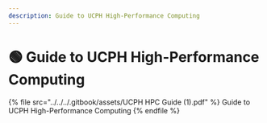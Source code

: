 ```yaml
---
description: Guide to UCPH High-Performance Computing
---
```


# 🟢 Guide to UCPH High-Performance Computing

{% file src="../../../.gitbook/assets/UCPH HPC Guide (1).pdf" %}
Guide to UCPH High-Performance Computing
{% endfile %}
